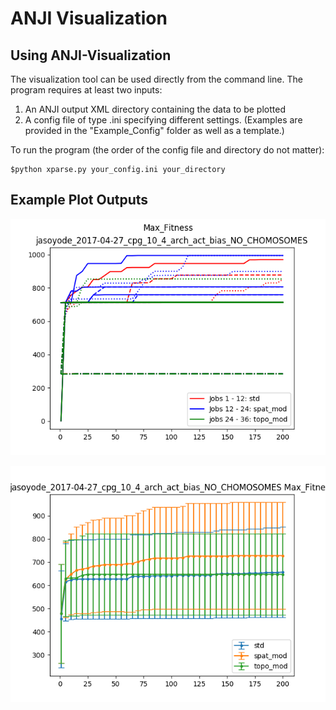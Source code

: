 # ANJI Visualization

## Using ANJI-Visualization
The visualization tool can be used directly from the command line. The program requires at least two inputs:
1. An ANJI output XML directory containing the data to be plotted
1. A config file of type .ini specifying different settings. (Examples are provided in the "Example_Config" folder as well as a template.)

To run the program (the order of the config file and directory do not matter):
```
$python xparse.py your_config.ini your_directory
```

## Example Plot Outputs
![alt text](/Example_Plots/aggregate_plots/jasoyode_2017-04-27_cpg_10_4_arch_act_bias_NO_CHOMOSOMES_Max_Fitness_aggregate.png "Aggregate Max Fitness Plot")

![alt text](/Example_Plots/subgroup_plots/Max_Fitness_deviation.png "Max Fitness Standard Deviation Plot")
